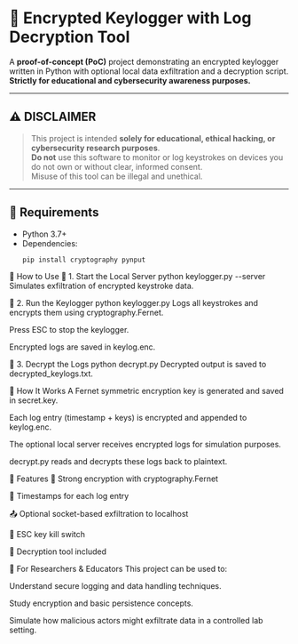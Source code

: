 # 🔐 Encrypted Keylogger with Log Decryption Tool

A **proof-of-concept (PoC)** project demonstrating an encrypted keylogger written in Python with optional local data exfiltration and a decryption script.  
**Strictly for educational and cybersecurity awareness purposes.**

---

## ⚠️ DISCLAIMER

> This project is intended **solely for educational, ethical hacking, or cybersecurity research purposes**.  
> **Do not** use this software to monitor or log keystrokes on devices you do not own or without clear, informed consent.  
> Misuse of this tool can be illegal and unethical.


---

## 🔧 Requirements

- Python 3.7+
- Dependencies:
  ```bash
  pip install cryptography pynput
🚀 How to Use
🔹 1. Start the Local Server
python keylogger.py --server
Simulates exfiltration of encrypted keystroke data.

🔹 2. Run the Keylogger
python keylogger.py
Logs all keystrokes and encrypts them using cryptography.Fernet.

Press ESC to stop the keylogger.

Encrypted logs are saved in keylog.enc.

🔹 3. Decrypt the Logs
python decrypt.py
Decrypted output is saved to decrypted_keylogs.txt.

🔐 How It Works
A Fernet symmetric encryption key is generated and saved in secret.key.

Each log entry (timestamp + keys) is encrypted and appended to keylog.enc.

The optional local server receives encrypted logs for simulation purposes.

decrypt.py reads and decrypts these logs back to plaintext.

📌 Features
🔐 Strong encryption with cryptography.Fernet

📅 Timestamps for each log entry

📤 Optional socket-based exfiltration to localhost

🛑 ESC key kill switch

💾 Decryption tool included

📎 For Researchers & Educators
This project can be used to:

Understand secure logging and data handling techniques.

Study encryption and basic persistence concepts.

Simulate how malicious actors might exfiltrate data in a controlled lab setting.

